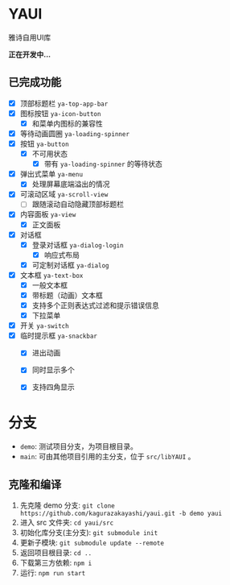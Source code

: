 # YAUI

雅诗自用UI库

**正在开发中...**

## 已完成功能

- [x] 顶部标题栏 `ya-top-app-bar`
- [x] 图标按钮   `ya-icon-button`
  - [x] 和菜单内图标的兼容性
- [x] 等待动画圆圈 `ya-loading-spinner`
- [x] 按钮 `ya-button`
  - [x] 不可用状态
    - [x] 带有 `ya-loading-spinner` 的等待状态
- [x] 弹出式菜单 `ya-menu`
  - [x] 处理屏幕底端溢出的情况
- [x] 可滚动区域 `ya-scroll-view`
  - [ ] 跟随滚动自动隐藏顶部标题栏
- [x] 内容面板   `ya-view`
  - [x] 正文面板
- [x] 对话框
  - [x] 登录对话框 `ya-dialog-login`
    - [x] 响应式布局
  - [x] 可定制对话框 `ya-dialog`
- [x] 文本框 `ya-text-box`
  - [x] 一般文本框
  - [x] 带标题（动画）文本框
  - [x] 支持多个正则表达式过滤和提示错误信息
  - [x] 下拉菜单
- [x] 开关 `ya-switch`
- [x] 临时提示框 `ya-snackbar`
  - [x] 进出动画
  - [x] 同时显示多个
  - [x] 支持四角显示


# 分支

- `demo`: 测试项目分支，为项目根目录。
- `main`: 可由其他项目引用的主分支，位于 `src/libYAUI` 。

## 克隆和编译

1. 先克隆 demo 分支: `git clone https://github.com/kagurazakayashi/yaui.git -b demo yaui`
2. 进入 src 文件夹: `cd yaui/src`
3. 初始化库分支(主分支): `git submodule init`
4. 更新子模块: `git submodule update --remote`
5. 返回项目根目录: `cd ..`
6. 下载第三方依赖: `npm i`
7. 运行: `npm run start`
